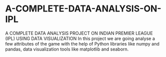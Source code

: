 # A-COMPLETE-DATA-ANALYSIS-ON-IPL
A COMPLETE DATA ANALYSIS PROJECT ON INDIAN PREMIER LEAGUE (IPL) USING DATA VISUALIZATION 
In this project we are going analyse a few attributes of the game with the help of Python libraries like numpy and pandas, data visualization tools like matplotlib and seaborn.
